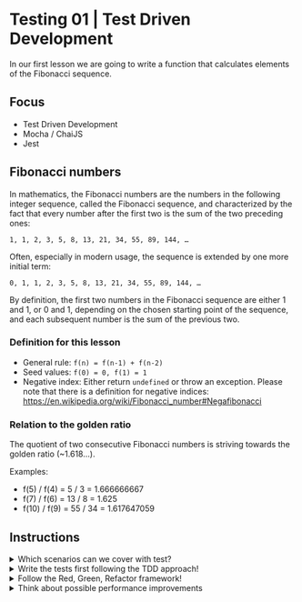 # Testing 01 | Test Driven Development

In our first lesson we are going to write a function that calculates elements of the Fibonacci sequence.

## Focus

- Test Driven Development
- Mocha / ChaiJS
- Jest

## Fibonacci numbers

In mathematics, the Fibonacci numbers are the numbers in the following integer sequence, called the Fibonacci sequence, and
characterized by the fact that every number after the first two is the sum of the two preceding ones:

`1, 1, 2, 3, 5, 8, 13, 21, 34, 55, 89, 144, …`

Often, especially in modern usage, the sequence is extended by one more initial term:

`0, 1, 1, 2, 3, 5, 8, 13, 21, 34, 55, 89, 144, …`

By definition, the first two numbers in the Fibonacci sequence are either 1 and 1, or 0 and 1, depending on the chosen
starting point of the sequence, and each subsequent number is the sum of the previous two.

### Definition for this lesson

- General rule: `f(n) = f(n-1) + f(n-2)`
- Seed values: `f(0) = 0, f(1) = 1`
- Negative index: Either return `undefined` or throw an exception. Please note that there is a definition for negative indices: https://en.wikipedia.org/wiki/Fibonacci_number#Negafibonacci

### Relation to the golden ratio

The quotient of two consecutive Fibonacci numbers is striving towards the golden ratio (~1.618…).

Examples:

- f(5) / f(4) = 5 / 3 = 1.666666667
- f(7) / f(6) = 13 / 8 = 1.625
- f(10) / f(9) = 55 / 34 = 1.617647059

## Instructions

<details>
    <summary>Which scenarios can we cover with test?</summary>
    <p>
        <ul>
            <li>Ensure that the seed values 0, 1 and 2 are resulting in the right values</li>
            <li>Ensure that a negative input value is returning undefined or throws an exception</li>
            <li>Ensure that some random input numbers are returning the right result</li>
            <li>Ensure that the quotient of two consecutive Fibonacci numbers is close to the golden ratio</li>
        </ul>
    </p>
</details>

<details>
    <summary>Write the tests first following the TDD approach!</summary>
<p>

```javascript

const expect = require("chai").expect;
const fib = require("./src/fibonacci");

describe("fib", () => {
    describe("boundaries", () => {
        it("should throw an exception if fib is called with less than 0", () => {
        expect(() => fib(-1)).to.throw();
        });
    });

    [0, 1, 1, 2, 3, 5, 8, 13, 21].forEach((expectation, index) => {
        it(`should return ${expectation} for fib(${index})`, () => {
        expect(fib(index)).to.equal(expectation);
        });
    });

    context("fibonacci quotient", () => {
        it("should strive towards the golden ratio", () => {
        expect(fib(8) / fib(7)).to.be.closeTo(1.61803, 0.1);
        });
    });
});
```
</p>
</details>

<details>
    <summary>Follow the Red, Green, Refactor framework!</summary>
    <p>
        <ul>
            <li>When you finished writing your tests and run it for the first time, they should be broken (red).</li>
            <li>Afterwards implement some portions of the code and see how some tests are becoming green.</li>
            <li>Once everything is green, you can change (refactor) the implemention in case you see possible improvements.</li>
        </ul>
    </p>
</details>

<details>
    <summary>Think about possible performance improvements</summary>
    <p>
        <br>
Did you try to calculate <code>fib(100)</code> and realized that it's very slow?
What could you do to fix that?

<ul>
    <li>Introduce some sort of caching layer.</li>
    <li>When you successfully calculated a Fibonacci number, store that information in the cache so that you can reuse it later.</li>
    <li>Before you calculate anything, see if the result is already available in your cache.</li>
    <li>Make sure to always use the cache in every step.</li>
</ul>
    </p>
</details>
